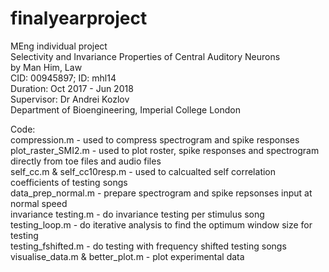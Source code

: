# finalyearproject
MEng individual project     
Selectivity and Invariance Properties of Central Auditory Neurons    
by Man Him, Law    
CID: 00945897; ID: mhl14   
Duration: Oct 2017 - Jun 2018   
Supervisor: Dr Andrei Kozlov   
Department of Bioengineering, Imperial College London     

Code:   
compression.m - used to compress spectrogram and spike responses  
plot_raster_SMI2.m - used to plot roster, spike responses and spectrogram directly from toe files and audio files    
self_cc.m & self_cc10resp.m - used to calcualted self correlation coefficients of testing songs    
data_prep_normal.m - prepare spectrogram and spike repsonses input at normal speed    
invariance testing.m - do invariance testing per stimulus song    
testing_loop.m - do iterative analysis to find the optimum window size for testing     
testing_fshifted.m - do testing with frequency shifted testing songs    
visualise_data.m & better_plot.m - plot experimental data     
